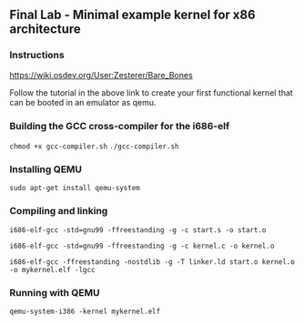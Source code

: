 ## Final Lab - Minimal example kernel for x86 architecture

### Instructions

https://wiki.osdev.org/User:Zesterer/Bare_Bones  

Follow the tutorial in the above link to create your first functional kernel that can be booted in an emulator as qemu. 

### Building the GCC cross-compiler for the i686-elf

`chmod +x gcc-compiler.sh`
`./gcc-compiler.sh`

### Installing QEMU 

`sudo apt-get install qemu-system`

### Compiling and linking

`i686-elf-gcc -std=gnu99 -ffreestanding -g -c start.s -o start.o`

`i686-elf-gcc -std=gnu99 -ffreestanding -g -c kernel.c -o kernel.o`

`i686-elf-gcc -ffreestanding -nostdlib -g -T linker.ld start.o kernel.o -o mykernel.elf -lgcc`

### Running with QEMU

`qemu-system-i386 -kernel mykernel.elf`
